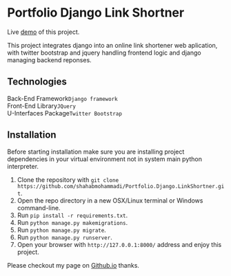 # Portfolio Django Link Shortner<br />
Live [demo](http://linkshortner.pythonanywhere.com/) of this project.
                                                     
This project integrates django into an online link shortener web aplication, with twitter bootstrap and jquery handling frontend logic and
django managing backend reponses.

## Technologies

Back-End Framework`Django framework`
<br>
Front-End Library`JQuery `
<br>
U-Interfaces Package`Twitter Bootstrap `

## Installation

Before starting installation make sure you are installing project dependencies in your virtual environment not in system main python interpreter. 

1. Clone the repository with `git clone https://github.com/shahabmohammadi/Portfolio.Django.LinkShortner.git`.
1. Open the repo directory in a new OSX/Linux terminal or Windows command-line.
1. Run `pip install -r requirements.txt`.
1. Run `python manage.py makemigrations`.
1. Run `python manage.py migrate`.
1. Run `python manage.py runserver`.
1. Open your browser with `http://127.0.0.1:8000/` address and enjoy this project.


Please checkout my page on [Github.io](http://shahabmohammadi.github.io) thanks.
